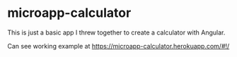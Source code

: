 # microapp-calculator

This is just a basic app I threw together to create a calculator with Angular.

Can see working example at https://microapp-calculator.herokuapp.com/#!/

